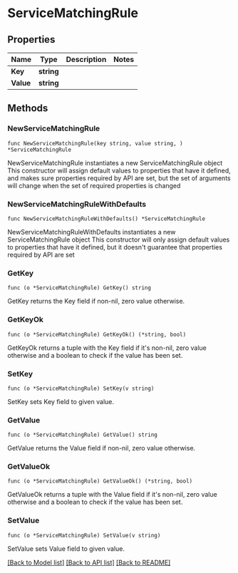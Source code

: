 # ServiceMatchingRule

## Properties

Name | Type | Description | Notes
------------ | ------------- | ------------- | -------------
**Key** | **string** |  | 
**Value** | **string** |  | 

## Methods

### NewServiceMatchingRule

`func NewServiceMatchingRule(key string, value string, ) *ServiceMatchingRule`

NewServiceMatchingRule instantiates a new ServiceMatchingRule object
This constructor will assign default values to properties that have it defined,
and makes sure properties required by API are set, but the set of arguments
will change when the set of required properties is changed

### NewServiceMatchingRuleWithDefaults

`func NewServiceMatchingRuleWithDefaults() *ServiceMatchingRule`

NewServiceMatchingRuleWithDefaults instantiates a new ServiceMatchingRule object
This constructor will only assign default values to properties that have it defined,
but it doesn't guarantee that properties required by API are set

### GetKey

`func (o *ServiceMatchingRule) GetKey() string`

GetKey returns the Key field if non-nil, zero value otherwise.

### GetKeyOk

`func (o *ServiceMatchingRule) GetKeyOk() (*string, bool)`

GetKeyOk returns a tuple with the Key field if it's non-nil, zero value otherwise
and a boolean to check if the value has been set.

### SetKey

`func (o *ServiceMatchingRule) SetKey(v string)`

SetKey sets Key field to given value.


### GetValue

`func (o *ServiceMatchingRule) GetValue() string`

GetValue returns the Value field if non-nil, zero value otherwise.

### GetValueOk

`func (o *ServiceMatchingRule) GetValueOk() (*string, bool)`

GetValueOk returns a tuple with the Value field if it's non-nil, zero value otherwise
and a boolean to check if the value has been set.

### SetValue

`func (o *ServiceMatchingRule) SetValue(v string)`

SetValue sets Value field to given value.



[[Back to Model list]](../README.md#documentation-for-models) [[Back to API list]](../README.md#documentation-for-api-endpoints) [[Back to README]](../README.md)


